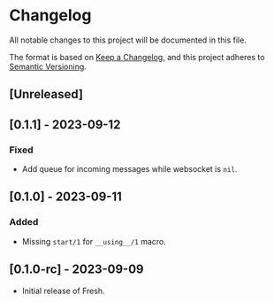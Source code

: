 # Changelog

All notable changes to this project will be documented in this file.

The format is based on [Keep a Changelog](https://keepachangelog.com/en/1.1.0/),
and this project adheres to [Semantic Versioning](https://semver.org/spec/v2.0.0.html).

## [Unreleased]

## [0.1.1] - 2023-09-12

### Fixed

- Add queue for incoming messages while websocket is `nil`.

## [0.1.0] - 2023-09-11

### Added

- Missing `start/1` for `__using__/1` macro.

## [0.1.0-rc] - 2023-09-09

- Initial release of Fresh.

